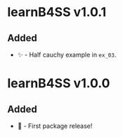 # learnB4SS v1.0.1

## Added

* ✨ - Half cauchy example in `ex_03`.



# learnB4SS v1.0.0

## Added

* 🎉 - First package release!
